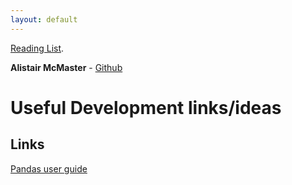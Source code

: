 ```yaml
---
layout: default
---
```


[Reading List](./another-page.html).

**Alistair McMaster** - [Github](https://pandas.pydata.org/pandas-docs/stable/user_guide/index.html)

# Useful Development links/ideas

## Links

[Pandas user guide](https://pandas.pydata.org/pandas-docs/stable/user_guide/index.html)
